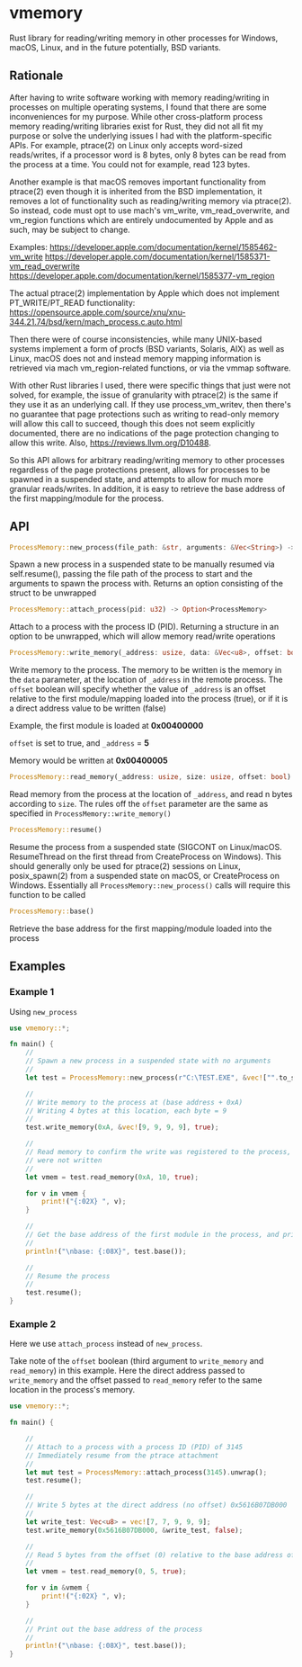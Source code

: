 # vmemory

Rust library for reading/writing memory in other processes for Windows, macOS, Linux, and in the future potentially, BSD variants.

## Rationale

After having to write software working with memory reading/writing in processes on multiple operating systems, I found that there are some inconveniences for my purpose. While other cross-platform process memory reading/writing libraries exist for Rust, they did not all fit my purpose or solve the underlying issues I had with the platform-specific APIs. For example, ptrace(2) on Linux only accepts word-sized reads/writes, if a processor word is 8 bytes, only 8 bytes can be read from the process at a time. You could not for example, read 123 bytes.

Another example is that macOS removes important functionality from ptrace(2) even though it is inherited from the BSD implementation, it removes a lot of functionality such as reading/writing memory via ptrace(2). So instead, code must opt to use mach's vm_write, vm_read_overwrite, and vm_region functions which are entirely undocumented by Apple and as such, may be subject to change.

Examples:
https://developer.apple.com/documentation/kernel/1585462-vm_write
https://developer.apple.com/documentation/kernel/1585371-vm_read_overwrite
https://developer.apple.com/documentation/kernel/1585377-vm_region

The actual ptrace(2) implementation by Apple which does not implement PT_WRITE/PT_READ functionality: https://opensource.apple.com/source/xnu/xnu-344.21.74/bsd/kern/mach_process.c.auto.html

Then there were of course inconsistencies, while many UNIX-based systems implement a form of procfs (BSD variants, Solaris, AIX) as well as Linux, macOS does not and instead memory mapping information is retrieved via mach vm_region-related functions, or via the vmmap software.

With other Rust libraries I used, there were specific things that just were not solved, for example, the issue of granularity with ptrace(2) is the same if they use it as an underlying call. If they use process_vm_writev, then there's no guarantee that page protections such as writing to read-only memory will allow this call to succeed, though this does not seem explicitly documented, there are no indications of the page protection changing to allow this write. Also, https://reviews.llvm.org/D10488.

So this API allows for arbitrary reading/writing memory to other processes regardless of the page protections present, allows for processes to be spawned in a suspended state, and attempts to allow for much more granular reads/writes. In addition, it is easy to retrieve the base address of the first mapping/module for the process.

## API

```Rust
ProcessMemory::new_process(file_path: &str, arguments: &Vec<String>) -> Option<ProcessMemory>
```

Spawn a new process in a suspended state to be manually resumed via self.resume(), passing the file path of the process to start
and the arguments to spawn the process with. Returns an option consisting of the struct to be unwrapped

```Rust
ProcessMemory::attach_process(pid: u32) -> Option<ProcessMemory>
```

Attach to a process with the process ID (PID). Returning a structure in an option to be unwrapped, which will allow
memory read/write operations

```Rust
ProcessMemory::write_memory(_address: usize, data: &Vec<u8>, offset: bool)
```

Write memory to the process. The memory to be written is the memory in the `data` parameter, at the location of `_address` in the remote process. The `offset` boolean will specify whether the value of `_address` is an offset relative to the first module/mapping loaded into the process (true), or if it is a direct address value to be written (false)

Example, the first module is loaded at **0x00400000**

`offset` is set to true, and `_address` = **5**

Memory would be written at **0x00400005**

```Rust
ProcessMemory::read_memory(_address: usize, size: usize, offset: bool) -> Vec<u8>
```

Read memory from the process at the location of `_address`, and read n bytes according to `size`. The rules off the `offset` parameter are the same as specified in
`ProcessMemory::write_memory()`

```Rust
ProcessMemory::resume()
```

Resume the process from a suspended state (SIGCONT on Linux/macOS. ResumeThread on the first thread from CreateProcess on Windows). This should generally only be used for ptrace(2) sessions on Linux, posix_spawn(2) from a suspended state on macOS, or CreateProcess on Windows. Essentially all `ProcessMemory::new_process()` calls will require this function to be called

```Rust
ProcessMemory::base()
```

Retrieve the base address for the first mapping/module loaded into the process

## Examples

### Example 1

Using `new_process`

```Rust
use vmemory::*;

fn main() {
    //
    // Spawn a new process in a suspended state with no arguments
    //
    let test = ProcessMemory::new_process(r"C:\TEST.EXE", &vec!["".to_string()]).unwrap();

    //
    // Write memory to the process at (base address + 0xA)
    // Writing 4 bytes at this location, each byte = 9
    //
    test.write_memory(0xA, &vec![9, 9, 9, 9], true);

    //
    // Read memory to confirm the write was registered to the process, as well as a few additional bytes that
    // were not written
    //
    let vmem = test.read_memory(0xA, 10, true);

    for v in vmem {
        print!("{:02X} ", v);
    }

    //
    // Get the base address of the first module in the process, and print it out
    //
    println!("\nbase: {:08X}", test.base());

    //
    // Resume the process
    //
    test.resume();
}
```
### Example 2

Here we use `attach_process` instead of `new_process`.

Take note of the `offset` boolean (third argument to `write_memory` and `read_memory`) in this example. Here the direct address passed to `write_memory` and the offset passed to `read_memory` refer to the same location in the process's memory.

```Rust
use vmemory::*;

fn main() {

    //
    // Attach to a process with a process ID (PID) of 3145
    // Immediately resume from the ptrace attachment
    //
    let mut test = ProcessMemory::attach_process(3145).unwrap();
    test.resume();

    //
    // Write 5 bytes at the direct address (no offset) 0x5616B07DB000
    //
    let write_test: Vec<u8> = vec![7, 7, 9, 9, 9];
    test.write_memory(0x5616B07DB000, &write_test, false);

    //
    // Read 5 bytes from the offset (0) relative to the base address of the first mapping/module in the process
    //
    let vmem = test.read_memory(0, 5, true);

    for v in &vmem {
        print!("{:02X} ", v);
    }

    //
    // Print out the base address of the process
    //
    println!("\nbase: {:08X}", test.base());
}
```
